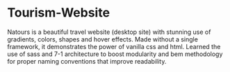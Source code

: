 # Tourism-Website
Natours is a beautiful travel website (desktop site) with stunning use of gradients, colors, shapes and hover effects. Made without a single framework, it demonstrates the power of vanilla css and html. Learned the use of sass and 7-1 architecture to boost modularity and bem methodology for proper naming conventions that improve readability.
